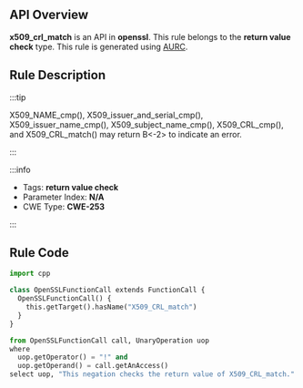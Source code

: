 ---
---


## API Overview
**x509_crl_match** is an API in **openssl**. This rule belongs to the **return value check** type. This rule is generated using [AURC](../../tools/AURC).
## Rule Description

:::tip

X509_NAME_cmp(), X509_issuer_and_serial_cmp(), X509_issuer_name_cmp(), X509_subject_name_cmp(), X509_CRL_cmp(), and X509_CRL_match() may return B\<-2\> to indicate an error.

:::

:::info

- Tags: **return value check**
- Parameter Index: **N/A**
- CWE Type: **CWE-253**

:::

## Rule Code
```python
import cpp

class OpenSSLFunctionCall extends FunctionCall {
  OpenSSLFunctionCall() {
    this.getTarget().hasName("X509_CRL_match")
  }
}

from OpenSSLFunctionCall call, UnaryOperation uop
where
  uop.getOperator() = "!" and
  uop.getOperand() = call.getAnAccess()
select uop, "This negation checks the return value of X509_CRL_match."
```
